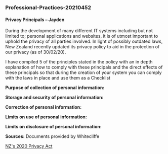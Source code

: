 ### Professional-Practices-20210452
#### Privacy Principals – Jayden

During the development of many different IT systems including but not limited to; personal applications and websites, it is of utmost important to uphold the privacy of all parties involved. In light of possibly outdated laws, New Zealand recently updated its privacy policy to aid in the protection of our privacy (as of 30/02/20).

I have compiled 5 of the principles stated in the policy with an in depth explanation of how to comply with these principals and the direct effects of these principals so that during the creation of your system you can comply with the laws in place and use them as a Checklist

**Purpose of collection of personal information:**


**Storage and security of personal information:**


**Correction of personal information:**


**Limits on use of personal information:**


**Limits on disclosure of personal information:**

**Sources:**
Documents provided by Whitecliffe

[NZ's 2020 Privacy Act](https://www.legislation.govt.nz/act/public/2020/0031/latest/LMS23223.html)
